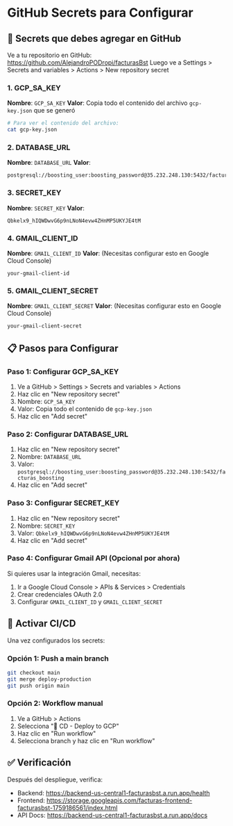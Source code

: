 # GitHub Secrets para Configurar

## 🔐 Secrets que debes agregar en GitHub

Ve a tu repositorio en GitHub: https://github.com/AlejandroPODropi/facturasBst
Luego ve a Settings > Secrets and variables > Actions > New repository secret

### 1. GCP_SA_KEY
**Nombre**: `GCP_SA_KEY`
**Valor**: Copia todo el contenido del archivo `gcp-key.json` que se generó

```bash
# Para ver el contenido del archivo:
cat gcp-key.json
```

### 2. DATABASE_URL
**Nombre**: `DATABASE_URL`
**Valor**: 
```
postgresql://boosting_user:boosting_password@35.232.248.130:5432/facturas_boosting
```

### 3. SECRET_KEY
**Nombre**: `SECRET_KEY`
**Valor**: 
```
Qbkelx9_hIQWDwvG6p9nLNoN4evw4ZHnMP5UKYJE4tM
```

### 4. GMAIL_CLIENT_ID
**Nombre**: `GMAIL_CLIENT_ID`
**Valor**: (Necesitas configurar esto en Google Cloud Console)
```
your-gmail-client-id
```

### 5. GMAIL_CLIENT_SECRET
**Nombre**: `GMAIL_CLIENT_SECRET`
**Valor**: (Necesitas configurar esto en Google Cloud Console)
```
your-gmail-client-secret
```

## 📋 Pasos para Configurar

### Paso 1: Configurar GCP_SA_KEY
1. Ve a GitHub > Settings > Secrets and variables > Actions
2. Haz clic en "New repository secret"
3. Nombre: `GCP_SA_KEY`
4. Valor: Copia todo el contenido de `gcp-key.json`
5. Haz clic en "Add secret"

### Paso 2: Configurar DATABASE_URL
1. Haz clic en "New repository secret"
2. Nombre: `DATABASE_URL`
3. Valor: `postgresql://boosting_user:boosting_password@35.232.248.130:5432/facturas_boosting`
4. Haz clic en "Add secret"

### Paso 3: Configurar SECRET_KEY
1. Haz clic en "New repository secret"
2. Nombre: `SECRET_KEY`
3. Valor: `Qbkelx9_hIQWDwvG6p9nLNoN4evw4ZHnMP5UKYJE4tM`
4. Haz clic en "Add secret"

### Paso 4: Configurar Gmail API (Opcional por ahora)
Si quieres usar la integración Gmail, necesitas:
1. Ir a Google Cloud Console > APIs & Services > Credentials
2. Crear credenciales OAuth 2.0
3. Configurar `GMAIL_CLIENT_ID` y `GMAIL_CLIENT_SECRET`

## 🚀 Activar CI/CD

Una vez configurados los secrets:

### Opción 1: Push a main branch
```bash
git checkout main
git merge deploy-production
git push origin main
```

### Opción 2: Workflow manual
1. Ve a GitHub > Actions
2. Selecciona "🚀 CD - Deploy to GCP"
3. Haz clic en "Run workflow"
4. Selecciona branch y haz clic en "Run workflow"

## ✅ Verificación

Después del despliegue, verifica:
- Backend: https://backend-us-central1-facturasbst.a.run.app/health
- Frontend: https://storage.googleapis.com/facturas-frontend-facturasbst-1759186561/index.html
- API Docs: https://backend-us-central1-facturasbst.a.run.app/docs
